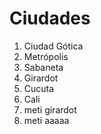 # Ciudades

1. Ciudad Gótica
2. Metrópolis
3. Sabaneta
4. Girardot
5. Cucuta
6. Cali
7. meti girardot
8. meti aaaaa
